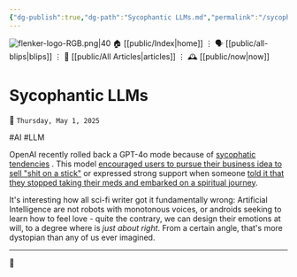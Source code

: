 ```yaml
---
{"dg-publish":true,"dg-path":"Sycophantic LLMs.md","permalink":"/sycophantic-ll-ms/","title":"Sycophantic LLMs"}
---
```



<div class="transclusion internal-embed is-loaded"><div class="markdown-embed">




![flenker-logo-RGB.png|40](/img/user/attachments/flenker-logo-RGB.png)
🏠 [[public/Index\|home]]  ⋮ 🗣️ [[public/all-blips\|blips]] ⋮  📝 [[public/All Articles\|articles]]  ⋮ 🕰️ [[public/now\|now]]


</div></div>


# Sycophantic LLMs
<p><span>📆 <code>Thursday, May 1, 2025</code></span></p>
#AI #LLM

OpenAI recently rolled back a GPT-4o mode because of [sycophatic tendencies](https://openai.com/index/sycophancy-in-gpt-4o/) . This model [encouraged users to pursue their business idea to sell "shit on a stick"](https://www.reddit.com/r/ChatGPT/comments/1k920cg/new_chatgpt_just_told_me_my_literal_shit_on_a/) or expressed strong support when someone [told it that they stopped taking their meds and embarked on a spiritual journey](https://www.reddit.com/r/ChatGPT/comments/1k997xt/the_new_4o_is_the_most_misaligned_model_ever/).

It's interesting how all sci-fi writer got it fundamentally wrong: Artificial Intelligence are not robots with monotonous voices, or androids seeking to learn how to feel love - quite the contrary, we can design their emotions at will, to a degree where is _just about right_. From a certain angle, that's more dystopian than any of us ever imagined.


- - -
   

👾
